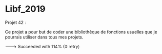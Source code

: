 # Libf_2019
Projet 42 :

Ce projet a pour but de coder une bibliothèque de fonctions usuelles que je pourrais utiliser dans tous mes projets.

---> Succeeded with 114%
(0 retry)
